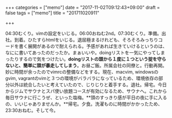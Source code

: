 +++
categories = ["memo"]
date = "2017-11-02T09:12:43+09:00"
draft = false
tags = ["memo"]
title = "201711020911"

+++

04:30むくり。vimの設定をいじる。06:00おねむ2nd。07:30むくり。準備。出社。到着。ひたすらhtmlをいじる。退屈極まるけれども、そろそろみっちりコードを書く展開があるので耐えられる。予感があれば生きていけるというのは、なにに書いてあったのだったか。まぁいいや。doingリストを一気にやってしまったりするので気をつけたい。**doingリストの頭から１度に１つという掟を守らないと、簡単に頭が暴走してしまう**。お昼ご飯。所属会社の同僚と。行動再開。妙に時間が余ったのでvimrcの整備などをする。現在、macvim, windowsのgvim, vagrantのvimと３つの環境がバラバラになっているため、環境依存の部分以外は統合したいと考えていたので、じりじりと着手する。退社。帰宅。今日からジムでサウナとスパ使い放題コースが有効になるため、サウナへ。これから毎日サウナに行こうぜ、といった塩梅。**頭のすっきり感が平日の夜に手に入るの、いいじゃありませんか。**帰宅。夕食。洗濯ものに時間がかかったため、23:30おねむ。そして今。
